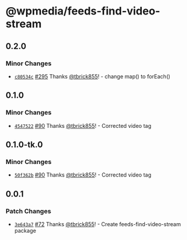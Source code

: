 # @wpmedia/feeds-find-video-stream

## 0.2.0

### Minor Changes

- [`c80534c`](https://github.com/WPMedia/feed-components/commit/c80534c2c03eb072971c3007a1e83faaffb25510) [#295](https://github.com/WPMedia/feed-components/pull/295) Thanks [@tbrick855](https://github.com/tbrick855)! - change map() to forEach()

## 0.1.0

### Minor Changes

- [`4547522`](https://github.com/WPMedia/feed-components/commit/45475224aa3eca560d8b150b74d78dac310289ff) [#90](https://github.com/WPMedia/feed-components/pull/90) Thanks [@tbrick855](https://github.com/tbrick855)! - Corrected video tag

## 0.1.0-tk.0

### Minor Changes

- [`50f362b`](https://github.com/WPMedia/feed-components/commit/50f362b3dd7979f904838755727360f10bfe07eb) [#90](https://github.com/WPMedia/feed-components/pull/90) Thanks [@tbrick855](https://github.com/tbrick855)! - Corrected video tag

## 0.0.1

### Patch Changes

- [`3e643a7`](https://github.com/WPMedia/feed-components/commit/3e643a79d3b6186daca8161317f2d754b9ff5bd9) [#72](https://github.com/WPMedia/feed-components/pull/72) Thanks [@tbrick855](https://github.com/tbrick855)! - Create feeds-find-video-stream package

